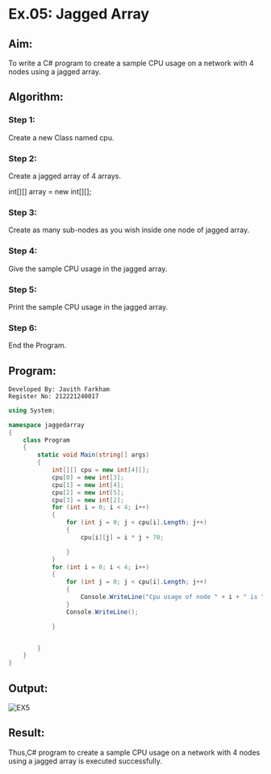 # Ex.05: Jagged Array
## Aim:
To write a C# program to create a sample CPU usage on a network with 4 nodes using a jagged array.
## Algorithm:
 ### Step 1: 
Create a new Class named cpu.
### Step 2:
Create a jagged array of 4 arrays.

int[][] array = new int[][];

### Step 3:
Create as many sub-nodes as you wish inside one node of jagged array.
### Step 4:
Give the sample CPU usage in the jagged array.  
### Step 5:
Print the sample CPU usage in the jagged array.
### Step 6:
End the Program.


## Program:
```
Developed By: Javith Farkham
Register No: 212221240017
```
```C#
using System;

namespace jaggedarray
{
    class Program
    {
        static void Main(string[] args)
        {
            int[][] cpu = new int[4][];
            cpu[0] = new int[3];
            cpu[1] = new int[4];
            cpu[2] = new int[5];
            cpu[3] = new int[2];
            for (int i = 0; i < 4; i++)
            {
                for (int j = 0; j < cpu[i].Length; j++)
                {
                    cpu[i][j] = i * j + 70;

                }
            }
            for (int i = 0; i < 4; i++)
            {
                for (int j = 0; j < cpu[i].Length; j++)
                {
                    Console.WriteLine("Cpu usage of node " + i + " is " + cpu[i][j] + " %");
                }
                Console.WriteLine();

            }


        }
    }
}
```


## Output:

![EX5](https://github.com/Javith-farkhan/Ex05-Rec-JaggedArray/assets/94296805/b1f39fda-5ed8-4762-806a-0d154c580055)


## Result:
Thus,C# program to create a sample CPU usage on a network with 4 nodes using a jagged array is executed successfully.
